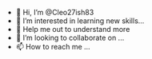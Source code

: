 - 👋 Hi, I’m @Cleo27ish83
- 👀 I’m interested in learning new skills...
- 🌱 Help me out to understand more 
- 💞️ I’m looking to collaborate on ...
- 📫 How to reach me ...

<!---
Cleo27ish83/Cleo27ish83 is a ✨ special ✨ repository because its `README.md` (this file) appears on your GitHub profile.
You can click the Preview link to take a look at your changes.
--->
